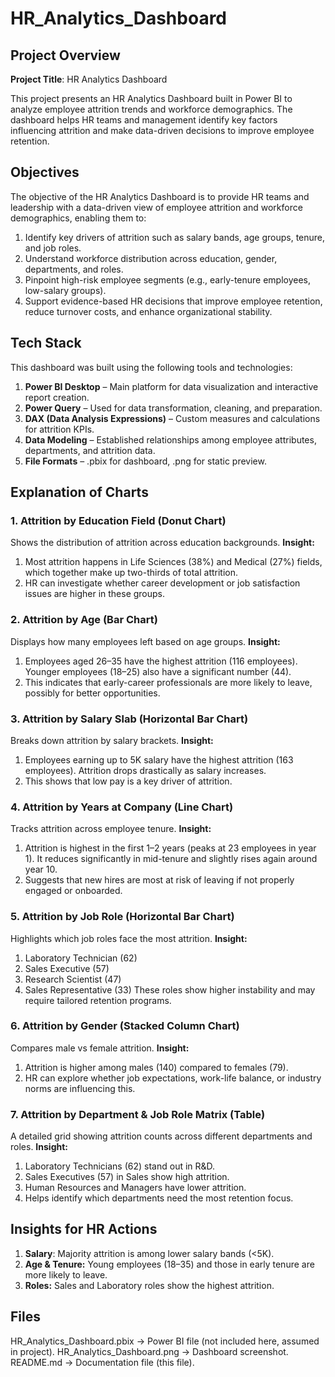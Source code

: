 # HR_Analytics_Dashboard

## Project Overview

**Project Title**: HR Analytics Dashboard

This project presents an HR Analytics Dashboard built in Power BI to analyze employee attrition trends and workforce demographics. The dashboard helps HR teams and management identify key factors influencing attrition and make data-driven decisions to improve employee retention.

## Objectives

The objective of the HR Analytics Dashboard is to provide HR teams and leadership with a data-driven view of employee attrition and workforce demographics, enabling them to:

1. Identify key drivers of attrition such as salary bands, age groups, tenure, and job roles.
2. Understand workforce distribution across education, gender, departments, and roles.
3. Pinpoint high-risk employee segments (e.g., early-tenure employees, low-salary groups).
4. Support evidence-based HR decisions that improve employee retention, reduce turnover costs, and enhance organizational stability.

## Tech Stack

This dashboard was built using the following tools and technologies:

1. **Power BI Desktop** – Main platform for data visualization and interactive report creation.
2. **Power Query** – Used for data transformation, cleaning, and preparation.
3. **DAX (Data Analysis Expressions)** – Custom measures and calculations for attrition KPIs.
4. **Data Modeling** – Established relationships among employee attributes, departments, and attrition data.
5. **File Formats** – .pbix for dashboard, .png for static preview.

## Explanation of Charts

### 1. Attrition by Education Field (Donut Chart)

Shows the distribution of attrition across education backgrounds.
**Insight:**
1. Most attrition happens in Life Sciences (38%) and Medical (27%) fields, which together make up two-thirds of total attrition.
2. HR can investigate whether career development or job satisfaction issues are higher in these groups.

### 2. Attrition by Age (Bar Chart)

Displays how many employees left based on age groups.
**Insight:**
1. Employees aged 26–35 have the highest attrition (116 employees). Younger employees (18–25) also have a significant number (44).
2. This indicates that early-career professionals are more likely to leave, possibly for better opportunities.

### 3. Attrition by Salary Slab (Horizontal Bar Chart)

Breaks down attrition by salary brackets.
**Insight:**
1. Employees earning up to 5K salary have the highest attrition (163 employees). Attrition drops drastically as salary increases.
2. This shows that low pay is a key driver of attrition.

### 4. Attrition by Years at Company (Line Chart)

Tracks attrition across employee tenure.
**Insight:** 
1. Attrition is highest in the first 1–2 years (peaks at 23 employees in year 1). It reduces significantly in mid-tenure and slightly rises again around year 10.
2. Suggests that new hires are most at risk of leaving if not properly engaged or onboarded.

### 5. Attrition by Job Role (Horizontal Bar Chart)

Highlights which job roles face the most attrition.
**Insight:**
1. Laboratory Technician (62)
2. Sales Executive (57)
3. Research Scientist (47)
4. Sales Representative (33)
These roles show higher instability and may require tailored retention programs.

### 6. Attrition by Gender (Stacked Column Chart)

Compares male vs female attrition.
**Insight:**
1. Attrition is higher among males (140) compared to females (79).
2. HR can explore whether job expectations, work-life balance, or industry norms are influencing this.

### 7. Attrition by Department & Job Role Matrix (Table)

A detailed grid showing attrition counts across different departments and roles.
**Insight:**
1. Laboratory Technicians (62) stand out in R&D.
2. Sales Executives (57) in Sales show high attrition.
3. Human Resources and Managers have lower attrition.
4. Helps identify which departments need the most retention focus.

## Insights for HR Actions

1. **Salary**: Majority attrition is among lower salary bands (<5K).
2. **Age & Tenure:** Young employees (18–35) and those in early tenure are more likely to leave.
3. **Roles:** Sales and Laboratory roles show the highest attrition.

## Files

HR_Analytics_Dashboard.pbix → Power BI file (not included here, assumed in project).
HR_Analytics_Dashboard.png → Dashboard screenshot.
README.md → Documentation file (this file).    
